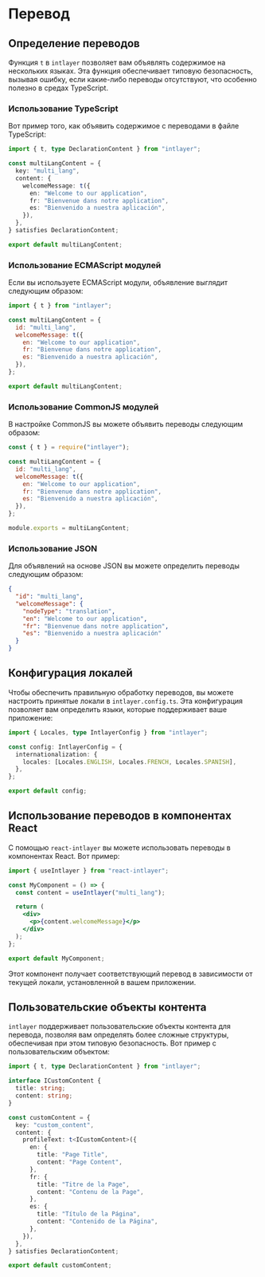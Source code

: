 # Перевод

## Определение переводов

Функция `t` в `intlayer` позволяет вам объявлять содержимое на нескольких языках. Эта функция обеспечивает типовую безопасность, вызывая ошибку, если какие-либо переводы отсутствуют, что особенно полезно в средах TypeScript.

### Использование TypeScript

Вот пример того, как объявить содержимое с переводами в файле TypeScript:

```typescript
import { t, type DeclarationContent } from "intlayer";

const multiLangContent = {
  key: "multi_lang",
  content: {
    welcomeMessage: t({
      en: "Welcome to our application",
      fr: "Bienvenue dans notre application",
      es: "Bienvenido a nuestra aplicación",
    }),
  },
} satisfies DeclarationContent;

export default multiLangContent;
```

### Использование ECMAScript модулей

Если вы используете ECMAScript модули, объявление выглядит следующим образом:

```javascript
import { t } from "intlayer";

const multiLangContent = {
  id: "multi_lang",
  welcomeMessage: t({
    en: "Welcome to our application",
    fr: "Bienvenue dans notre application",
    es: "Bienvenido a nuestra aplicación",
  }),
};

export default multiLangContent;
```

### Использование CommonJS модулей

В настройке CommonJS вы можете объявить переводы следующим образом:

```javascript
const { t } = require("intlayer");

const multiLangContent = {
  id: "multi_lang",
  welcomeMessage: t({
    en: "Welcome to our application",
    fr: "Bienvenue dans notre application",
    es: "Bienvenido a nuestra aplicación",
  }),
};

module.exports = multiLangContent;
```

### Использование JSON

Для объявлений на основе JSON вы можете определить переводы следующим образом:

```json
{
  "id": "multi_lang",
  "welcomeMessage": {
    "nodeType": "translation",
    "en": "Welcome to our application",
    "fr": "Bienvenue dans notre application",
    "es": "Bienvenido a nuestra aplicación"
  }
}
```

## Конфигурация локалей

Чтобы обеспечить правильную обработку переводов, вы можете настроить принятые локали в `intlayer.config.ts`. Эта конфигурация позволяет вам определить языки, которые поддерживает ваше приложение:

```typescript
import { Locales, type IntlayerConfig } from "intlayer";

const config: IntlayerConfig = {
  internationalization: {
    locales: [Locales.ENGLISH, Locales.FRENCH, Locales.SPANISH],
  },
};

export default config;
```

## Использование переводов в компонентах React

С помощью `react-intlayer` вы можете использовать переводы в компонентах React. Вот пример:

```jsx
import { useIntlayer } from "react-intlayer";

const MyComponent = () => {
  const content = useIntlayer("multi_lang");

  return (
    <div>
      <p>{content.welcomeMessage}</p>
    </div>
  );
};

export default MyComponent;
```

Этот компонент получает соответствующий перевод в зависимости от текущей локали, установленной в вашем приложении.

## Пользовательские объекты контента

`intlayer` поддерживает пользовательские объекты контента для перевода, позволяя вам определять более сложные структуры, обеспечивая при этом типовую безопасность. Вот пример с пользовательским объектом:

```typescript
import { t, type DeclarationContent } from "intlayer";

interface ICustomContent {
  title: string;
  content: string;
}

const customContent = {
  key: "custom_content",
  content: {
    profileText: t<ICustomContent>({
      en: {
        title: "Page Title",
        content: "Page Content",
      },
      fr: {
        title: "Titre de la Page",
        content: "Contenu de la Page",
      },
      es: {
        title: "Título de la Página",
        content: "Contenido de la Página",
      },
    }),
  },
} satisfies DeclarationContent;

export default customContent;
```
